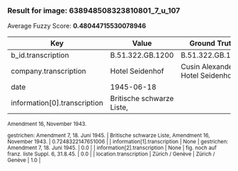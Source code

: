 ### Result for image: 638948508323810801_7_u_107
Average Fuzzy Score: **0.48044715530078946**
<small>

| Key | Value | Ground Truth | Score |
| --- | --- | --- | --- |
| b_id.transcription | B.51.322.GB.1200 | B.51.322.GB.1200 | 1.0 |
| company.transcription | Hotel Seidenhof | Cusin Alexander, Hotel Seidenhof | 0.6382978723404256 |
| date | 1945-06-18 |  | 0.0 |
| information[0].transcription | Britische schwarze Liste,
Amendment 16, November 1943.

gestrichen:
Amendment 7, 18. Juni 1945. | Britische schwarze Liste,
Amendment 16, November 1943. | 0.7248322147651006 |
| information[1].transcription | None | gestrichen:
Amendment 7, 18. Juni 1945. | 0.0 |
| information[2].transcription | None | fig. noch auf franz. liste Suppl. 6, 31.8.45. | 0.0 |
| location.transcription | Zürich / Genève | Zürich / Genève | 1.0 |

</small>
